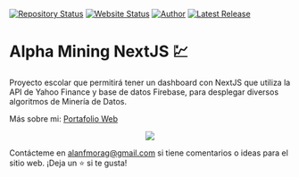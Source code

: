 [![Repository Status](https://img.shields.io/badge/Repository%20Status-Maintained-dark%20green.svg?style=flat-square)](https://github.com/alanmgg/Alpha-Mining-NextJS)
[![Website Status](https://img.shields.io/badge/Website%20Status-Online-green?style=flat-square)](https://alphamining.vercel.app/)
[![Author](https://img.shields.io/badge/Author-Alan%20Francisco%20Mora%20G-blue.svg?style=flat-square)](https://github.com/alanmgg)
[![Latest Release](https://img.shields.io/badge/Latest%20Release-04%20Jun%202023-yellow.svg?style=flat-square)](https://github.com/alanmgg/Alpha-Mining-NextJS/commits/main)

# Alpha Mining NextJS 💹
Proyecto escolar que permitirá tener un dashboard con NextJS que utiliza la API de Yahoo Finance y base de datos Firebase, para desplegar diversos algoritmos de Minería de Datos.

Más sobre mi: [Portafolio Web](https://www.alanfmorag.tech/)

<p align="center">
  <kbd>
    <img src="alpha-mining.gif"></img>
  </kbd>
</p>

Contácteme en alanfmorag@gmail.com si tiene comentarios o ideas para el sitio web. ¡Deja un ⭐ si te gusta!
